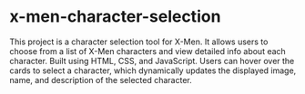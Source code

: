 # x-men-character-selection
This project is a character selection tool for X-Men. It allows users to choose from a list of X-Men characters and view detailed info about each character. Built using HTML, CSS, and JavaScript. Users can hover over the cards to select a character, which dynamically updates the displayed image, name, and description of the selected character.
